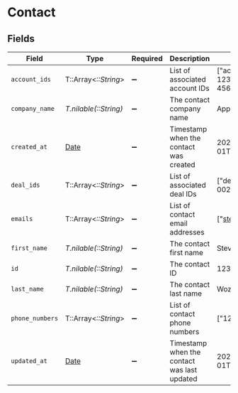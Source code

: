# Contact


## Fields

| Field                                                                | Type                                                                 | Required                                                             | Description                                                          | Example                                                              |
| -------------------------------------------------------------------- | -------------------------------------------------------------------- | -------------------------------------------------------------------- | -------------------------------------------------------------------- | -------------------------------------------------------------------- |
| `account_ids`                                                        | T::Array<*::String*>                                                 | :heavy_minus_sign:                                                   | List of associated account IDs                                       | ["account-123","account-456"]                                        |
| `company_name`                                                       | *T.nilable(::String)*                                                | :heavy_minus_sign:                                                   | The contact company name                                             | Apple Inc.                                                           |
| `created_at`                                                         | [Date](https://ruby-doc.org/stdlib-2.6.1/libdoc/date/rdoc/Date.html) | :heavy_minus_sign:                                                   | Timestamp when the contact was created                               | 2021-01-01T01:01:01.000Z                                             |
| `deal_ids`                                                           | T::Array<*::String*>                                                 | :heavy_minus_sign:                                                   | List of associated deal IDs                                          | ["deal-001","deal-002"]                                              |
| `emails`                                                             | T::Array<*::String*>                                                 | :heavy_minus_sign:                                                   | List of contact email addresses                                      | ["steve@apple.com"]                                                  |
| `first_name`                                                         | *T.nilable(::String)*                                                | :heavy_minus_sign:                                                   | The contact first name                                               | Steve                                                                |
| `id`                                                                 | *T.nilable(::String)*                                                | :heavy_minus_sign:                                                   | The contact ID                                                       | 1234-5678                                                            |
| `last_name`                                                          | *T.nilable(::String)*                                                | :heavy_minus_sign:                                                   | The contact last name                                                | Wozniak                                                              |
| `phone_numbers`                                                      | T::Array<*::String*>                                                 | :heavy_minus_sign:                                                   | List of contact phone numbers                                        | ["123-456-7890"]                                                     |
| `updated_at`                                                         | [Date](https://ruby-doc.org/stdlib-2.6.1/libdoc/date/rdoc/Date.html) | :heavy_minus_sign:                                                   | Timestamp when the contact was last updated                          | 2021-01-01T01:01:01.000Z                                             |